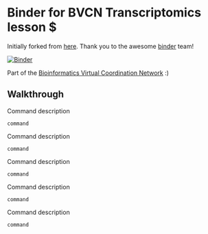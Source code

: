 # Binder for BVCN Transcriptomics lesson $

Initially forked from [here](https://github.com/binder-examples/conda). Thank you to the awesome [binder](https://mybinder.org/) team!

[![Binder](https://mybinder.org/badge_logo.svg)](https://gesis.mybinder.org/binder/v2/gh/Arkadiy-Garber/bvcn-binder-htseq/master?urlpath=lab)

Part of the [Bioinformatics Virtual Coordination Network](https://biovcnet.github.io/) :)


## Walkthrough

Command description

    command

Command description

    command

Command description

    command

Command description

    command

Command description

    command
